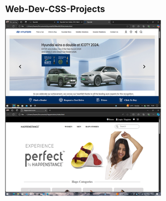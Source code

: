 # Web-Dev-CSS-Projects

<a href="https://beautiful-alpaca-aad9c1.netlify.app/"><img src="hyd.png"></a>
<a href="https://vocal-sherbet-13a9dc.netlify.app/"><img src="hpt.png"></a>

